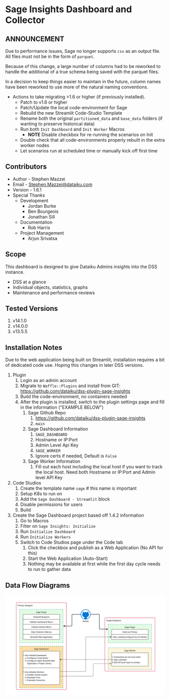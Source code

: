 # Sage Insights Dashboard and Collector

## ANNOUNCEMENT

Due to performance issues, Sage no longer supports `csv` as an output file. All files must not be in the form of `parquet`.

Because of this change, a large number of columns had to be reworked to handle the additional of a true schema being saved with the parquet files.

In a decision to keep things easier to maintain in the future, column names have been reworked to use more of the natural naming conventions.

* Actions to take migrating >1.6 or higher (if previously installed).
  * Patch to v1.6 or higher
  * Patch/Update the local code-environment for Sage
  * Rebuild the new Streamlit Code-Studio Template
  * Rename both the original `partitioned_data` and `base_data` folders (if wanting to preserve historical data)
  * Run both `Init Dashboard` and `Init Worker` Macros
    * **NOTE** Disable checkbox for re-running the scenarios on Init
  * Double check that all code-environments properly rebuilt in the extra worker nodes
  * Let scenarios run at scheduled time or manually kick off first time

## Contributors

* Author - Stephen Mazzei
* Email - <Stephen.Mazzei@dataiku.com>
* Version - 1.6.1
* Special Thanks
  * Development
    * Jordan Burke
    * Ben Bourgeois
    * Jonathan Sill
  * Documentation
    * Rob Harris
  * Project Management
    * Arjun Srivatsa

## Scope

This dashboard is designed to give Dataiku Admins insights into the DSS instance.

* DSS at a glance
* Individual objects, statistics, graphs
* Maintenance and performance reviews

## Tested Versions

1. v14.1.0
1. v14.0.0
1. v13.5.5

## Installation Notes

Due to the web application being built on Streamlit, installation requires a bit of dedicated code use. Hoping this changes in later DSS versions.

1. Plugin
    1. Login as an admin account
    1. Migrate to `Waffle::Plugins` and install from GIT: <https://github.com/dataiku/dss-plugin-sage-insights>
    1. Build the code-environment, no containers needed
    1. After the plugin is installed, switch to the plugin settings page and fill in the information ("EXAMPLE BELOW")
        1. Sage Github Repo
            1. <https://github.com/dataiku/dss-plugin-sage-insights>
            1. `main`
        1. Sage Dashboard Information
            1. `SAGE_DASHBOARD`
            1. Hostname or IP:Port
            1. Admin Level Api Key
            1. `SAGE_WORKER`
            1. Ignore certs if needed, Default is `False`
        1. Sage Worker Information
            1. Fill out each host including the local host if you want to track the local host. Need both Hostname or IP:Port and Admin level API Key
1. Code Studios
    1. Create the template name `sage` # this name is important
    1. Setup K8s to run on
    1. Add the `Sage Dashboard - Streamlit` block
    1. Disable permissions for users
    1. Build
1. Create the Sage Dashboard project based off 1.4.2 information
    1. Go to Macros
    1. Filter on `Sage Insights: Initialize`
    1. Run `Initialize Dashboard`
    1. Run `Initialize Workers`
    1. Switch to Code Studios page under the Code tab
        1. Click the checkbox and publish as a Web Application (No API for this)
        1. Start the Web Application (Auto-Start)
        1. Nothing may be available at first while the first day cycle needs to run to gather data

## Data Flow Diagrams

![Data Flow Diagram](<images/SAGE Data Flow.svg>)
